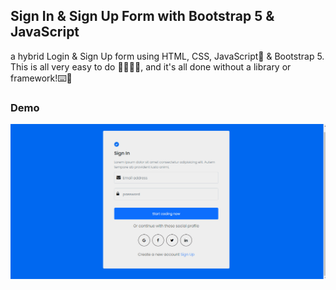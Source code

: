 ## Sign In &amp; Sign Up Form with Bootstrap 5 &amp; JavaScript
a hybrid Login & Sign Up form using HTML, CSS, JavaScript🤩 & Bootstrap 5. This is all very easy to do 👌🏼👌🏼, and it's all done without a library or framework!⌨️🔶

### Demo
![login and sign Up image](https://github.com/Bahadou-Badr/Login-Form-With-JavaScript/blob/master/img/capture.gif)
